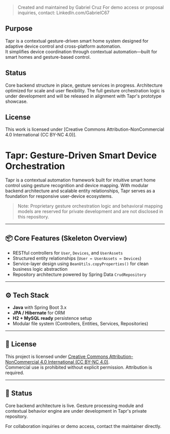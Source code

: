 > Created and maintained by Gabriel Cruz
> For demo access or proposal inquiries, contact: LinkedIn.com/GabrielC67

## Purpose
Tapr is a contextual gesture-driven smart home system designed for adaptive device control and cross-platform automation.  
It simplifies device coordination through contextual automation—built for smart homes and gesture-based control.

## Status
Core backend structure in place, gesture services in progress. Architecture optimized for scale and user flexibility.
The full gesture orchestration logic is under development and will be released in alignment with Tapr's prototype showcase.

## License
This work is licensed under [Creative Commons Attribution-NonCommercial 4.0 International (CC BY-NC 4.0)].

# Tapr: Gesture-Driven Smart Device Orchestration

Tapr is a contextual automation framework built for intuitive smart home control using gesture recognition and device mapping. With modular backend architecture and scalable entity relationships, Tapr serves as a foundation for responsive user-device ecosystems.

> Note: Proprietary gesture orchestration logic and behavioral mapping models are reserved for private development and are not disclosed in this repository.

---

## 📦 Core Features (Skeleton Overview)

- RESTful controllers for `User`, `Devices`, and `UserAssets`
- Structured entity relationships (`User ↔ UserAssets ↔ Devices`)
- Service-layer design using `BeanUtils.copyProperties()` for clean business logic abstraction
- Repository architecture powered by Spring Data `CrudRepository`

---

## ⚙️ Tech Stack

- **Java** with Spring Boot 3.x
- **JPA / Hibernate** for ORM
- **H2 + MySQL ready** persistence setup
- Modular file system (Controllers, Entities, Services, Repositories)

---

## 🔐 License

This project is licensed under [Creative Commons Attribution-NonCommercial 4.0 International (CC BY-NC 4.0)](https://creativecommons.org/licenses/by-nc/4.0/).  
Commercial use is prohibited without explicit permission. Attribution is required.

---

## 🚧 Status

Core backend architecture is live. Gesture processing module and contextual behavior engine are under development in Tapr's private repository.

For collaboration inquiries or demo access, contact the maintainer directly.
